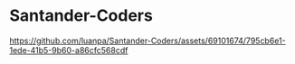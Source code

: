 # Santander-Coders

https://github.com/luanpa/Santander-Coders/assets/69101674/795cb6e1-1ede-41b5-9b60-a86cfc568cdf

